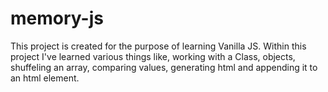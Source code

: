 # memory-js

This project is created for the purpose of learning Vanilla JS. 
Within this project I've learned various things like, working with a Class, objects, shuffeling an array, comparing values, generating html and appending it to an html element. 
